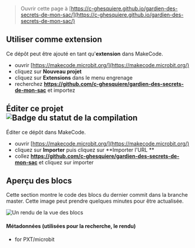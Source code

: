 
> Ouvrir cette page à [https://c-ghesquiere.github.io/gardien-des-secrets-de-mon-sac/](https://c-ghesquiere.github.io/gardien-des-secrets-de-mon-sac/)

## Utiliser comme extension

Ce dépôt peut être ajouté en tant qu'**extension** dans MakeCode.

* ouvrir [https://makecode.microbit.org/](https://makecode.microbit.org/)
* cliquez sur **Nouveau projet**
* cliquez sur **Extensions** dans le menu engrenage
* recherchez **https://github.com/c-ghesquiere/gardien-des-secrets-de-mon-sac** et importez

## Éditer ce projet ![Badge du statut de la compilation](https://github.com/c-ghesquiere/gardien-des-secrets-de-mon-sac/workflows/MakeCode/badge.svg)

Éditer ce dépôt dans MakeCode.

* ouvrir [https://makecode.microbit.org/](https://makecode.microbit.org/)
* cliquez sur **Importer** puis cliquez sur **Importer l'URL **
* collez **https://github.com/c-ghesquiere/gardien-des-secrets-de-mon-sac** et cliquez sur importer

## Aperçu des blocs

Cette section montre le code des blocs du dernier commit dans la branche master.
Cette image peut prendre quelques minutes pour être actualisée.

![Un rendu de la vue des blocs](https://github.com/c-ghesquiere/gardien-des-secrets-de-mon-sac/raw/master/.github/makecode/blocks.png)

#### Métadonnées (utilisées pour la recherche, le rendu)

* for PXT/microbit
<script src="https://makecode.com/gh-pages-embed.js"></script><script>makeCodeRender("{{ site.makecode.home_url }}", "{{ site.github.owner_name }}/{{ site.github.repository_name }}");</script>
